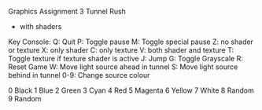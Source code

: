 Graphics Assignment 3
Tunnel Rush
- with shaders

Key Console:
    Q: Quit
    P: Toggle pause
    M: Toggle special pause
    Z: no shader or texture
    X: only shader
    C: only texture
    V: both shader and texture
    T: Toggle texture if texture shader is active
    J: Jump
    G: Toggle Grayscale
    R: Reset Game
    W: Move light source ahead in tunnel
    S: Move light source behind in tunnel
    0-9: Change source colour

0 Black
1 Blue
2 Green
3 Cyan
4 Red
5 Magenta
6 Yellow
7 White
8 Random
9 Random
